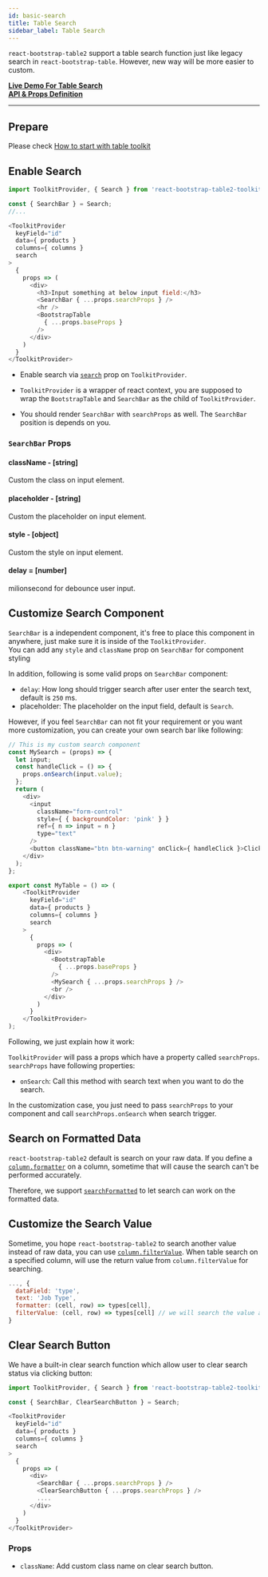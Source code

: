 ```yaml
---
id: basic-search
title: Table Search
sidebar_label: Table Search
---
```


`react-bootstrap-table2` support a table search function just like legacy search in `react-bootstrap-table`. However, new way will be more easier to custom.

**[Live Demo For Table Search](../storybook/index.html?selectedKind=Table%20Search)**  
**[API & Props Definition](./search-props.html)**   

-----

## Prepare

Please check [How to start with table toolkit](./toolkits-getting-started.html)


## Enable Search

```js
import ToolkitProvider, { Search } from 'react-bootstrap-table2-toolkit';

const { SearchBar } = Search;
//...

<ToolkitProvider
  keyField="id"
  data={ products }
  columns={ columns }
  search
>
  {
    props => (
      <div>
        <h3>Input something at below input field:</h3>
        <SearchBar { ...props.searchProps } />
        <hr />
        <BootstrapTable
          { ...props.baseProps }
        />
      </div>
    )
  }
</ToolkitProvider>
```

* Enable search via [`search`](./search-props.html) prop on `ToolkitProvider`.

* `ToolkitProvider` is a wrapper of react context, you are supposed to wrap the `BootstrapTable` and `SearchBar` as the child of `ToolkitProvider`.

* You should render `SearchBar` with `searchProps` as well. The `SearchBar` position is depends on you.

### `SearchBar` Props

#### className - [string]
Custom the class on input element.

#### placeholder - [string]
Custom the placeholder on input element.

#### style - [object]
Custom the style on input element.

#### delay = [number]
milionsecond for debounce user input.

## Customize Search Component

`SearchBar` is a independent component, it's free to place this component in anywhere, just make sure it is inside of the `ToolkitProvider`.   
You can add any `style` and `className` prop on `SearchBar` for component styling

In addition, following is some valid props on `SearchBar` component:

* `delay`: How long should trigger search after user enter the search text, default is `250` ms.
* placeholder: The placeholder on the input field, default is `Search`.

However, if you feel `SearchBar` can not fit your requirement or you want more customization, you can create your own search bar like following:

```js
// This is my custom search component
const MySearch = (props) => {
  let input;
  const handleClick = () => {
    props.onSearch(input.value);
  };
  return (
    <div>
      <input
        className="form-control"
        style={ { backgroundColor: 'pink' } }
        ref={ n => input = n }
        type="text"
      />
      <button className="btn btn-warning" onClick={ handleClick }>Click to Search!!</button>
    </div>
  );
};

export const MyTable = () => (
    <ToolkitProvider
      keyField="id"
      data={ products }
      columns={ columns }
      search
    >
      {
        props => (
          <div>
            <BootstrapTable
              { ...props.baseProps }
            />
            <MySearch { ...props.searchProps } />
            <br />
          </div>
        )
      }
    </ToolkitProvider>
);
```

Following, we just explain how it work:   

`ToolkitProvider` will pass a props which have a property called `searchProps`. `searchProps` have following properties: 

* `onSearch`: Call this method with search text when you want to do the search.


In the customization case, you just need to pass `searchProps` to your component and call `searchProps.onSearch` when search trigger.


## Search on Formatted Data

`react-bootstrap-table2` default is search on your raw data. If you define a [`column.formatter`](./column-props.html#columnformatter-function) on a column, sometime that will cause
the search can't be performed accurately.

Therefore, we support [`searchFormatted`](./search-props.html#searchsearchformatted-bool) to let search can work on the formatted data.

## Customize the Search Value

Sometime, you hope `react-bootstrap-table2` to search another value instead of raw data, you can use [`column.filterValue`](./column-props.html#columnfiltervalue-function).
When table search on a specified column, will use the return value from `column.filterValue` for searching.


```js
..., {
  dataField: 'type',
  text: 'Job Type',
  formatter: (cell, row) => types[cell],
  filterValue: (cell, row) => types[cell] // we will search the value after filterValue called
}
```

## Clear Search Button
We have a built-in clear search function which allow user to clear search status via clicking button:

```js
import ToolkitProvider, { Search } from 'react-bootstrap-table2-toolkit';

const { SearchBar, ClearSearchButton } = Search;

<ToolkitProvider
  keyField="id"
  data={ products }
  columns={ columns }
  search
>
  {
    props => (
      <div>
        <SearchBar { ...props.searchProps } />
        <ClearSearchButton { ...props.searchProps } />
        ....
      </div>
    )
  }
</ToolkitProvider>
```

### Props
* `className`: Add custom class name on clear search button.
